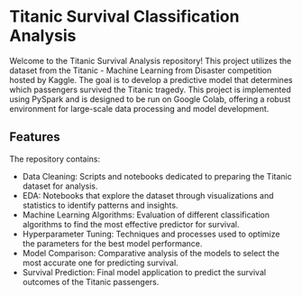 # Titanic Survival Classification Analysis
Welcome to the Titanic Survival Analysis repository! This project utilizes the dataset from the Titanic - Machine Learning from Disaster competition hosted by Kaggle. The goal is to develop a predictive model that determines which passengers survived the Titanic tragedy.
This project is implemented using PySpark and is designed to be run on Google Colab, offering a robust environment for large-scale data processing and model development.

## Features
The repository contains:
- Data Cleaning: Scripts and notebooks dedicated to preparing the Titanic dataset for analysis.
- EDA: Notebooks that explore the dataset through visualizations and statistics to identify patterns and insights.
- Machine Learning Algorithms: Evaluation of different classification algorithms to find the most effective predictor for survival.
- Hyperparameter Tuning: Techniques and processes used to optimize the parameters for the best model performance.
- Model Comparison: Comparative analysis of the models to select the most accurate one for predicting survival.
- Survival Prediction: Final model application to predict the survival outcomes of the Titanic passengers.

